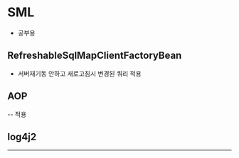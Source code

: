 # SML
- 공부용
   
## RefreshableSqlMapClientFactoryBean
- 서버재기동 안하고 새로고침시 변경된 쿼리 적용

    
## AOP
-- 적용
   
## log4j2
---  
